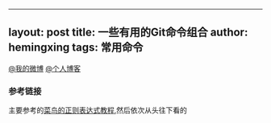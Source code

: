 
---
layout: post
title: 一些有用的Git命令组合
author: hemingxing
tags: 常用命令
---
[@我的微博](https://weibo.com/yeasonhe)
[@个人博客](https://staroflion.github.io/)

### 参考链接
主要参考的[菜鸟的正则表达式教程](http://www.runoob.com/regexp/regexp-tutorial.html),然后依次从头往下看的


[//]: # (These are reference links used in the body of this note and get stripped out when the markdown processor does its job. There is no need to format nicely because it shouldn't be seen. Thanks SO - http://stackoverflow.com/questions/4823468/store-comments-in-markdown-syntax)


   [@我的微博]: <https://weibo.com/yeasonhe>
